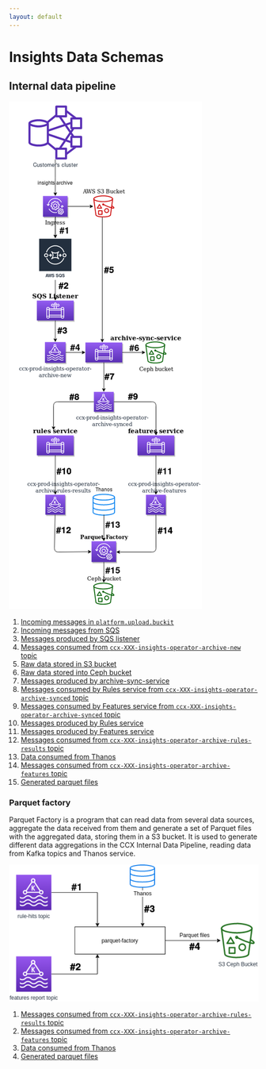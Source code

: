```yaml
---
layout: default
---
```

# Insights Data Schemas

## Internal data pipeline

<img src="images/internal-data-pipeline-architecture.png" alt="Internal data pipeline" usemap="#internal-pipeline">

1. [Incoming messages in `platform.upload.buckit`](platform_upload_buckit_messages.md)
1. [Incoming messages from SQS](incoming_sqs_messages.md)
1. [Messages produced by SQS listener](sqs_listener_messages.md)
1. [Messages consumed from `ccx-XXX-insights-operator-archive-new` topic](insights_operator_archive_new.md)
1. [Raw data stored in S3 bucket](raw_data_S3_bucket.md)
1. [Raw data stored into Ceph bucket](raw_data_Ceph_bucket.md)
1. [Messages produced by archive-sync-service](archive_sync_service_messages.md)
1. [Messages consumed by Rules service from `ccx-XXX-insights-operator-archive-synced` topic](insights_operator_archive_synced.md)
1. [Messages consumed by Features service from `ccx-XXX-insights-operator-archive-synced` topic](insights_operator_archive_synced.md)
1. [Messages produced by Rules service](rules_service_messages.md)
1. [Messages produced by Features service](features_service_messages.md)
1. [Messages consumed from `ccx-XXX-insights-operator-archive-rules-results` topic](parquet_rules_results.md)
1. [Data consumed from Thanos](parquet_thanos.md)
1. [Messages consumed from `ccx-XXX-insights-operator-archive-features` topic](parquet_features.md)
1. [Generated parquet files](parquet_output.md)

### Parquet factory

Parquet Factory is a program that can read data from several data sources,
aggregate the data received from them and generate a set of Parquet files with
the aggregated data, storing them in a S3 bucket. It is used to generate
different data aggregations in the CCX Internal Data Pipeline, reading data
from Kafka topics and Thanos service.

<img src="images/parquet-factory.png" alt="Parquet factory" usemap="#parquet-factory">
<map name="parquet-factory">
    <area shape="rect" coords="130, 34, 170, 64"   title="Messages consumed from ccx-XXX-insights-operator-archive-rules-results topic" alt="Messages consumed from ccx-XXX-insights-operator-archive-rules-results topic" href="parquet_rules_results.html">
    <area shape="rect" coords="130, 212, 170, 242" title="Messages consumed from ccx-XXX-insights-operator-archive-features topic" alt="Messages consumed from ccx-XXX-insights-operator-archive-features topic" href="parquet_features.html">
    <area shape="rect" coords="295, 83, 335, 114"  title="Data consumed from Thanos" alt="Data consumed from Thanos" href="parquet_thanos.html">
    <area shape="rect" coords="389, 165, 429, 195" title="Generated parquet files" alt="Generated parquet files" href="parquet_output.html">
</map>

1. [Messages consumed from `ccx-XXX-insights-operator-archive-rules-results` topic](parquet_rules_results.md)
1. [Messages consumed from `ccx-XXX-insights-operator-archive-features` topic](parquet_features.md)
1. [Data consumed from Thanos](parquet_thanos.md)
1. [Generated parquet files](parquet_output.md)
